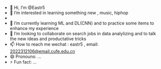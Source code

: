 - 👋 Hi, I’m @Eastr5
- 👀 I’m interested in learning something new , music, hiphop
- 
- 🌱 I’m currently learning ML and DL(CNN) and to practice some items to enhance my experience 
- 💞️ I’m looking to collaborate on search jobs in data analylizing and to talk the new ideas and productative tricks
- 📫 How to reach me wechat : eastr5 , email: 2022312106@email.cufe.edu.cn
- 😄 Pronouns: ...
- ⚡ Fun fact: ...

<!---
Eastr5/Eastr5 is a ✨ special ✨ repository because its `README.md` (this file) appears on your GitHub profile.
You can click the Preview link to take a look at your changes.
--->

